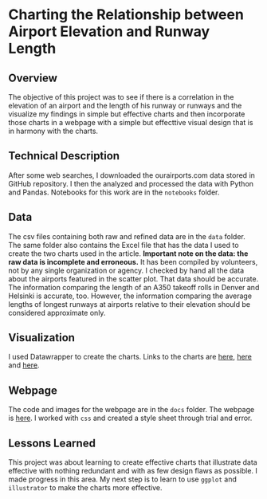 # Charting the Relationship between Airport Elevation and Runway Length
## Overview
The objective of this project was to see if there is a correlation in the elevation of an airport and the length of his runway or runways and the visualize my findings in simple but effective charts and then incorporate those charts in a webpage with a simple but effecttive visual design that is in harmony with the charts.
## Technical Description
After some web searches, I downloaded the ourairports.com data stored in GitHub repository. I then the analyzed and processed the data with Python and Pandas. Notebooks for this work are in the `notebooks` folder.
## Data
The csv files containing both raw and refined data are in the `data` folder. The same folder also contains the Excel file that has the data I used to create the two charts used in the article. **Important note on the data: the raw data is incomplete and erroneous.** It has been compiled by volunteers, not by any single organization or agency. I checked by hand all the data about the airports featured in the scatter plot. That data should be accurate. The information comparing the length of an A350 takeoff rolls in Denver and Helsinki is accurate, too. However, the information comparing the average lengths of longest runways at airports relative to their elevation should be considered approximate only. 
## Visualization
 I used Datawrapper to create the charts. Links to the charts are [here](https://datawrapper.dwcdn.net/hoMvN/4/), [here](https://datawrapper.dwcdn.net/iqOs1/3/) and [here](https://datawrapper.dwcdn.net/qk42g/3/).
 ## Webpage
The code and images for the webpage are in the `docs` folder. The webpage is [here](https://juhanarossi.github.io/high_elevation_airports-runways/). I worked with `css` and created a style sheet through trial and error.
## Lessons Learned
This project was about learning to create effective charts that illustrate data effective with nothing redundant and with as few design flaws as possible. I made progress in this area. My next step is to learn to use `ggplot` and `illustrator` to make the charts more effective.